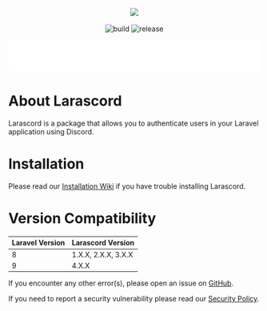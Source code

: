 <p align="center">
    <a href="https://github.com/JakyeRU/Larascord" target="_blank">
        <img src="https://raw.githubusercontent.com/JakyeRU/Larascord/main/Larascord-transparent.png" height=200>
    </a>
</p>

<p align="center">
    <img src="https://img.shields.io/github/workflow/status/JakyeRU/Larascord/Run%20tests?style=for-the-badge" alt="build">
    <img src="https://img.shields.io/github/v/release/jakyeru/larascord?color=blue&style=for-the-badge" alt="release">
</p>

<div align="center">
    <img src="./alerts/php-version.svg" alt="php-version-alert">
</div>

# About Larascord
Larascord is a package that allows you to authenticate users in your Laravel application using Discord.

# Installation
Please read our [Installation Wiki](https://github.com/JakyeRU/Larascord/wiki/Installation) if you have trouble installing Larascord.

# Version Compatibility
| Laravel Version | Larascord Version   |
|-----------------|---------------------|
| 8               | 1.X.X, 2.X.X, 3.X.X |
| 9               | 4.X.X               |

If you encounter any other error(s), please open an issue on [GitHub](https://github.com/JakyeRU/Larascord/issues/new/choose).

If you need to report a security vulnerability please read our [Security Policy](https://github.com/JakyeRU/Larascord/blob/main/SECURITY.md).
